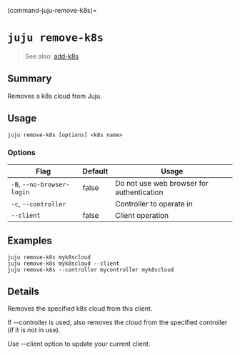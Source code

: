(command-juju-remove-k8s)=
# `juju remove-k8s`
> See also: [add-k8s](#add-k8s)

## Summary
Removes a k8s cloud from Juju.

## Usage
```juju remove-k8s [options] <k8s name>```

### Options
| Flag | Default | Usage |
| --- | --- | --- |
| `-B`, `--no-browser-login` | false | Do not use web browser for authentication |
| `-c`, `--controller` |  | Controller to operate in |
| `--client` | false | Client operation |

## Examples

    juju remove-k8s myk8scloud
    juju remove-k8s myk8scloud --client
    juju remove-k8s --controller mycontroller myk8scloud


## Details

Removes the specified k8s cloud from this client.

If --controller is used, also removes the cloud 
from the specified controller (if it is not in use).

Use --client option to update your current client.